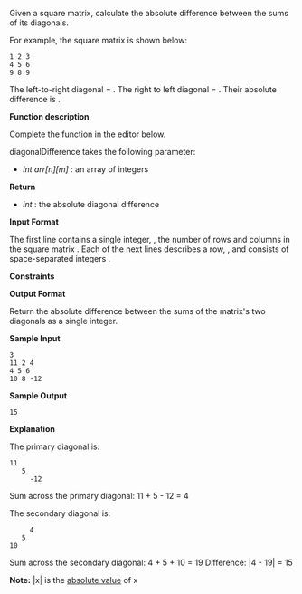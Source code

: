 Given a square matrix, calculate the absolute difference between the sums of its diagonals.

For example, the square matrix  is shown below:

```
1 2 3
4 5 6
9 8 9  
```

The left-to-right diagonal = . The right to left diagonal = . Their absolute difference is .

**Function description**

Complete the  function in the editor below.

diagonalDifference takes the following parameter:

* *int arr[n][m]* : an array of integers

**Return**

* *int* : the absolute diagonal difference

**Input Format**

The first line contains a single integer, , the number of rows and columns in the square matrix .
Each of the next  lines describes a row, , and consists of  space-separated integers .

**Constraints**

**Output Format**

Return the absolute difference between the sums of the matrix's two diagonals as a single integer.

**Sample Input**

```
3
11 2 4
4 5 6
10 8 -12
```

**Sample Output**

```
15
```

**Explanation**

The primary diagonal is:

```
11
   5
     -12
```

Sum across the primary diagonal: 11 + 5 - 12 = 4

The secondary diagonal is:

```
     4
   5
10
```

Sum across the secondary diagonal: 4 + 5 + 10 = 19
Difference: |4 - 19| = 15

**Note:** |x| is the [absolute value](https://www.mathsisfun.com/numbers/absolute-value.html) of x
